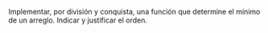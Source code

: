 Implementar, por división y conquista, una función que determine el mínimo de un arreglo. Indicar y justificar el orden.